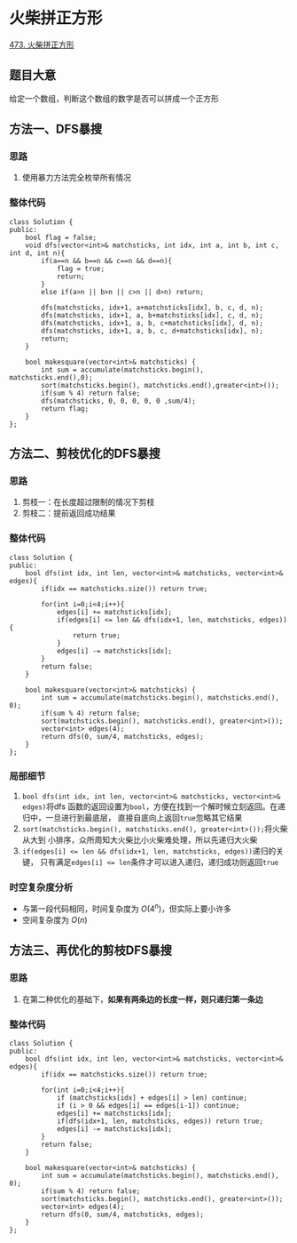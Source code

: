# 火柴拼正方形

[473. 火柴拼正方形](https://leetcode.cn/problems/matchsticks-to-square/description/)

## 题目大意
给定一个数组，判断这个数组的数字是否可以拼成一个正方形

## 方法一、DFS暴搜

### 思路
1. 使用暴力方法完全枚举所有情况

### 整体代码
```
class Solution {
public:
    bool flag = false;
    void dfs(vector<int>& matchsticks, int idx, int a, int b, int c, int d, int n){
        if(a==n && b==n && c==n && d==n){
            flag = true;
            return;
        }
        else if(a>n || b>n || c>n || d>n) return;

        dfs(matchsticks, idx+1, a+matchsticks[idx], b, c, d, n);
        dfs(matchsticks, idx+1, a, b+matchsticks[idx], c, d, n);
        dfs(matchsticks, idx+1, a, b, c+matchsticks[idx], d, n);
        dfs(matchsticks, idx+1, a, b, c, d+matchsticks[idx], n);
        return;
    }

    bool makesquare(vector<int>& matchsticks) {
        int sum = accumulate(matchsticks.begin(), matchsticks.end(),0);
        sort(matchsticks.begin(), matchsticks.end(),greater<int>());
        if(sum % 4) return false;
        dfs(matchsticks, 0, 0, 0, 0, 0 ,sum/4);
        return flag;
    }
};
```

## 方法二、剪枝优化的DFS暴搜

### 思路
1. 剪枝一：在长度超过限制的情况下剪枝
2. 剪枝二：提前返回成功结果

### 整体代码
```
class Solution {
public:
    bool dfs(int idx, int len, vector<int>& matchsticks, vector<int>& edges){
        if(idx == matchsticks.size()) return true;

        for(int i=0;i<4;i++){
            edges[i] += matchsticks[idx];
            if(edges[i] <= len && dfs(idx+1, len, matchsticks, edges)){
                return true;
            }
            edges[i] -= matchsticks[idx];
        }
        return false;
    }

    bool makesquare(vector<int>& matchsticks) {
        int sum = accumulate(matchsticks.begin(), matchsticks.end(), 0);
        if(sum % 4) return false;
        sort(matchsticks.begin(), matchsticks.end(), greater<int>());
        vector<int> edges(4);
        return dfs(0, sum/4, matchsticks, edges);
    }
};
```

### 局部细节
1. `bool dfs(int idx, int len, vector<int>& matchsticks, vector<int>& edges)`将dfs
   函数的返回设置为`bool`，方便在找到一个解时候立刻返回。在递归中，一旦进行到最底层，
   直接自底向上返回`true`忽略其它结果
2. `sort(matchsticks.begin(), matchsticks.end(), greater<int>());`将火柴从大到
   小排序，众所周知大火柴比小火柴难处理，所以先递归大火柴
3. `if(edges[i] <= len && dfs(idx+1, len, matchsticks, edges))`递归的关键，
   只有满足`edges[i] <= len`条件才可以进入递归，递归成功则返回`true`

### 时空复杂度分析
* 与第一段代码相同，时间复杂度为 $O(4^n)$，但实际上要小许多
* 空间复杂度为 $O(n)$

## 方法三、再优化的剪枝DFS暴搜

### 思路
1. 在第二种优化的基础下，**如果有两条边的长度一样，则只递归第一条边**

### 整体代码
```
class Solution {
public:
    bool dfs(int idx, int len, vector<int>& matchsticks, vector<int>& edges){
        if(idx == matchsticks.size()) return true;

        for(int i=0;i<4;i++){
            if (matchsticks[idx] + edges[i] > len) continue;
            if (i > 0 && edges[i] == edges[i-1]) continue;
            edges[i] += matchsticks[idx];
            if(dfs(idx+1, len, matchsticks, edges)) return true;
            edges[i] -= matchsticks[idx];
        }
        return false;
    }

    bool makesquare(vector<int>& matchsticks) {
        int sum = accumulate(matchsticks.begin(), matchsticks.end(), 0);
        if(sum % 4) return false;
        sort(matchsticks.begin(), matchsticks.end(), greater<int>());
        vector<int> edges(4);
        return dfs(0, sum/4, matchsticks, edges);
    }
};
```
   
